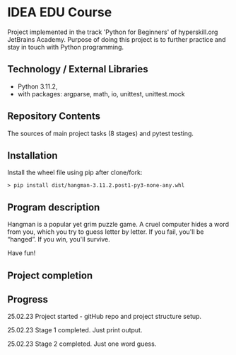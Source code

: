 # IDEA EDU Course

Project implemented in the track 'Python for Beginners' of hyperskill.org JetBrains Academy. Purpose of doing this
project is to further practice and stay in touch with Python programming.

## Technology / External Libraries

- Python 3.11.2,
- with packages: argparse, math, io, unittest, unittest.mock

## Repository Contents

The sources of main project tasks (8 stages) and pytest testing.

## Installation

Install the wheel file using pip after clone/fork:

    > pip install dist/hangman-3.11.2.post1-py3-none-any.whl

## Program description

Hangman is a popular yet grim puzzle game. A cruel computer hides a word from you, which you try to guess letter by letter.
If you fail, you'll be “hanged”. If you win, you'll survive.

Have fun!

## Project completion

[//]: # (Project was completed on 08.01.23)

## Progress

25.02.23 Project started - gitHub repo and project structure setup.

25.02.23 Stage 1 completed. Just print output.

25.02.23 Stage 2 completed. Just one word guess.

